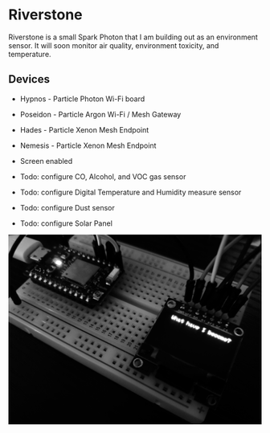 # Riverstone

Riverstone is a small Spark Photon that I am building out as an environment sensor. It will soon monitor air quality, environment toxicity, and temperature.

## Devices
* Hypnos - Particle Photon Wi-Fi board
* Poseidon - Particle Argon Wi-Fi / Mesh Gateway
* Hades - Particle Xenon Mesh Endpoint
* Nemesis - Particle Xenon Mesh Endpoint

* Screen enabled
* Todo: configure CO, Alcohol, and VOC gas sensor
* Todo: configure Digital Temperature and Humidity measure sensor
* Todo: configure Dust sensor
* Todo: configure Solar Panel



![Riverstone](riverstone.jpg)
